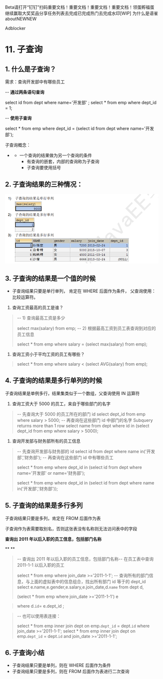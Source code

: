Beta请打开“钉钉”扫码重要文档！重要文档！重要文档！重要文档！领蛋孵福蛋继续赢取大奖奖品分享任务列表去完成已完成热门去完成水印[WIP] 为什么是语雀aboutNEWNEW

Adblocker



# 11. 子查询

## 1. 什么是子查询？

需求：查询开发部中有哪些员工



-- **通过两条语句查询**

select id from dept where name='开发部' ;
select * from emp where dept_id = 1;


-- **使用子查询**

select * from emp where dept_id = (select id from dept where name='开发部');

子查询概念：

- - 一个查询的结果做为另一个查询的条件
    - 有查询的嵌套，内部的查询称为子查询
    - 子查询要使用括号





## 2. 子查询结果的三种情况：

![image.png](../../imgs/1572873979053-42365c2a-bcb4-4da3-810f-6678bdd3dcd8.png)





## 3. 子查询的结果是一个值的时候

- 子查询结果只要是单行单列， 肯定在 WHERE 后面作为条件， 父查询使用： 比较运算符。

1. 查询工资最高的员工是谁？

> -- 1) 查询最高工资是多少
>
> select max(salary) from emp;
> -- 2) 根据最高工资到员工表查询到对应的员工信息
>
> select * from emp where salary = (select max(salary) from emp);



1. 查询工资小于平均工资的员工有哪些？

> select * from emp where salary < (select AVG(salary) from emp);





## 4. 子查询的结果是多行单列的时候

子查询结果是单例多行，结果集类似于一个数组，父查询使用 IN 运算符



1. 查询工资大于 5000 的员工，来自于哪些部门的名字

> -- 先查询大于 5000 的员工所在的部门 id
> select dept_id from emp where salary > 5000;
> -- 再查询在这些部门 id 中部门的名字 Subquery returns more than 1 row
> select name from dept where id in (select dept_id from emp where salary > 5000);



1. 查询开发部与财务部所有的员工信息

> -- 先查询开发部与财务部的 id
> select id from dept where name in('开发部','财务部');
> -- 再查询在这些部门 id 中有哪些员工
>
> 
> select * from emp where dept_id in (select id from dept where name='开发部' or name='财务部');
>
> select * from emp where dept_id in (select id from dept where name in('开发部','财务部'));







## 5. 子查询的结果是多行多列

子查询结果只要是多列，肯定在 FROM 后面作为表



子查询作为表需要取别名，否则这张表没有名称则无法访问表中的字段



**查询出 2011 年以后入职的员工信息，包括部门名称**

**
**

> -- 查询出 2011 年以后入职的员工信息，包括部门名称-- 在员工表中查询 2011-1-1 以后入职的员工
>
> select * from emp where join_date >='2011-1-1';
> -- 查询所有的部门信息，与上面的虚拟表中的信息组合，找出所有部门 id 等于的 dept_id
> select e.name,e.gender,e.salary,e.join_date,d.`name` from dept d,  
>
> (select * from emp where join_date >='2011-1-1') e  

> where d.`id`= e.dept_id ;



> -- 也可以使用表连接：
>
> select * from emp inner join dept on emp.`dept_id` = dept.`id` where join_date >='2011-1-1';
> select * from emp inner join dept on emp.`dept_id` = dept.`id` and join_date >='2011-1-1';





## 6. 子查询小结

- 子查询结果只要是单列，则在 WHERE 后面作为条件
- 子查询结果只要是多列，则在 FROM 后面作为表进行二次查询